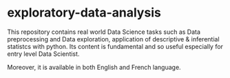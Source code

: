 # exploratory-data-analysis
This repository contains real world Data Science tasks such as Data preprocessing and Data exploration, application of descriptive & inferential statistcs with python.
Its content is fundamental and so useful especially for entry level Data Scientist.

Moreover, it is available in both English and French language.
